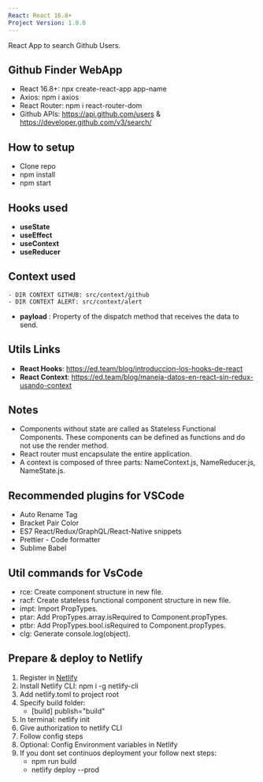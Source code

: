 ```yaml
---
React: React 16.8+
Project Version: 1.0.0
---
```


React App to search Github Users.

## Github Finder WebApp

* React 16.8+: npx create-react-app  app-name
* Axios: npm i axios
* React Router: npm i react-router-dom
* Github APIs: https://api.github.com/users & https://developer.github.com/v3/search/

## How to setup

* Clone repo
* npm install
* npm start

## Hooks used
* **useState**
* **useEffect**
* **useContext**
* **useReducer**

## Context used
    - DIR CONTEXT GITHUB: src/context/github
    - DIR CONTEXT ALERT: src/context/alert
* **payload** : Property of the dispatch method that receives the data to send.


## Utils Links

* **React Hooks**: https://ed.team/blog/introduccion-los-hooks-de-react
* **React Context**: https://ed.team/blog/maneja-datos-en-react-sin-redux-usando-context

## Notes

* Components without state are called as Stateless Functional Components. These components can be defined as functions and do not use the render method.
* React router must encapsulate the entire application.
* A context is composed of three parts: NameContext.js, NameReducer.js, NameState.js.

## Recommended plugins for VSCode

* Auto Rename Tag
* Bracket Pair Color
* ES7 React/Redux/GraphQL/React-Native snippets
* Prettier - Code formatter
* Sublime Babel

## Util commands for VsCode

* rce: Create component structure in new file.
* racf: Create stateless functional component structure in new file.
* impt: Import PropTypes.
* ptar: Add PropTypes.array.isRequired to Component.propTypes.
* ptbr: Add PropTypes.bool.isRequired to Component.propTypes.
* clg: Generate console.log(object).

## Prepare & deploy to Netlify
1. Register in [Netlify](https://www.netlify.com/)
2. Install Netlify CLI: npm i -g netlify-cli
3. Add netlify.toml to project root
4. Specify build folder:
    - [build]
        publish="build"
5. In terminal: netlify init
6. Give authorization to netlify CLI
7. Follow config steps
8. Optional: Config Environment variables in Netlify
9. If you dont set continuos deployment your follow next steps:
    - npm run build
    - netlify deploy --prod
